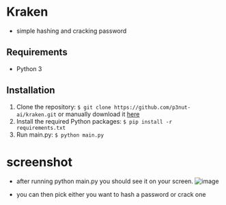 # Kraken

- simple hashing and cracking password

## Requirements

* Python 3

## Installation

1. Clone the repository: `$ git clone https://github.com/p3nut-ai/kraken.git` or manually download it [here](https://github.com/p3nut-ai/kraken.git)
2. Install the required Python packages: `$ pip install -r requirements.txt`
3. Run main.py: `$ python main.py `

# screenshot
- after running python main.py you should see it on your screen. 
![image](https://user-images.githubusercontent.com/49468484/186453407-70d3b688-f35d-4b28-806f-6fe5273c62ad.png)

- you can then pick either you want to hash a password or crack one


